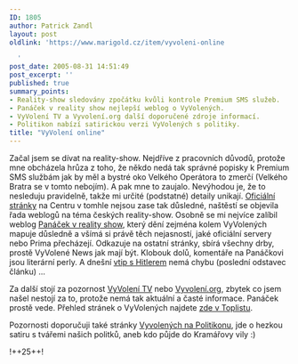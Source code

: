 ```yaml
---
ID: 1805
author: Patrick Zandl
layout: post
oldlink: 'https://www.marigold.cz/item/vyvoleni-online

  '
post_date: 2005-08-31 14:51:49
post_excerpt: ''
published: true
summary_points:
- Reality-show sledovány zpočátku kvůli kontrole Premium SMS služeb.
- Panáček v reality show nejlepší weblog o VyVolených.
- VyVolení TV a Vyvolení.org další doporučené zdroje informací.
- Politikon nabízí satirickou verzi VyVolených s politiky.
title: "VyVolení online"
---
```


<p>Začal jsem se dívat na reality-show. Nejdříve z pracovních důvodů, protože mne obcházela hrůza z toho, že někdo nedá tak správné popisky k Premium SMS službám jak by měl a bystré oko Velkého Operátora to zmerčí (Velkého Bratra se v tomto nebojím). A pak mne to zaujalo. Nevýhodou je, že to nesleduju pravidelně, takže mi určité (podstatné) detaily  unikají. <a href="http://vyvoleni.centrum.cz">Oficiální stránky</a> na Centru v tomhle nejsou zase tak důsledné, naštěstí se objevila řada weblogů na téma českých reality-show. Osobně se mi nejvíce zalíbil weblog <a href="http://reality-show.panacek.com/">Panáček v reality show</a>, který dění zejména kolem VyVolených mapuje důsledně a všímá si právě těch nejasností, jaké oficiální servery nebo Prima přecházejí. Odkazuje na ostatní stránky, sbírá všechny drby, prostě VyVolené News jak mají být. Klobouk dolů, komentáře na Panáčkovi jsou literární perly. A dnešní <a href="http://reality-show.panacek.com/vyvoleni/393-vyvoleni-zuctovali-s-reginou.html">vtip s Hitlerem</a> nemá chybu (poslední odstavec článku) ... </p>

<p>Za další stojí za pozornost <a href="http://www.vyvoleni-tv.cz/">VyVolení TV</a> nebo <a href="http://www.vyvoleni.org/">Vyvolení.org</a>, zbytek co jsem našel nestojí za to, protože nemá tak aktuální a časté informace. Panáček prostě vede. Přehled stránek o VyVolených najdete <a href="http://www.toplist.cz/cgi-bin/toplist.asp?search=VyVolen%ED&amp;a=s">zde v Toplistu</a>.</p>

<p>Pozornosti doporučuji také stránky <a href="http://vyvoleni.politikon.info/">Vyvolených na Politikonu</a>, jde o hezkou satiru s tvářemi našich politků, aneb kdo půjde do Kramářovy vily :)
</p>

<p>!++25++!
</p>